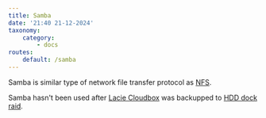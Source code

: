 ```yaml
---
title: Samba
date: '21:40 21-12-2024'
taxonomy:
    category:
        - docs
routes:
    default: /samba
---
```


Samba is similar type of network file transfer protocol as [NFS](/nfs).

Samba hasn't been used after [Lacie Cloudbox](/lacie-cloudbox) was backupped to [HDD dock raid](//hdd-dock).
